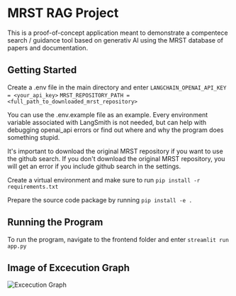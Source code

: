 # MRST RAG Project

This is a proof-of-concept application meant to demonstrate a
compentece search / guidance tool based on generativ AI using the MRST
database of papers and documentation.

## Getting Started

Create a .env file in the main directory and enter
```LANGCHAIN_OPENAI_API_KEY = <your_api_key>```
```MRST_REPOSITORY_PATH = <full_path_to_downloaded_mrst_repository>```

You can use the .env.example file as an example. Every environment variable associated with LangSmith is not needed,
but can help with debugging openai_api errors or find out where and why the program does something stupid.

It's important to download the original MRST repository if you want to use the github search.
If you don't download the original MRST repository, you will get an error if you include github search in the settings.

Create a virtual environment and make sure to run
```pip install -r requirements.txt```

Prepare the source code package by running
```pip install -e .```

## Running the Program

To run the program, navigate to the frontend folder and enter
```streamlit run app.py```

## Image of Excecution Graph

![Excecution Graph](graph_vizualization.png)